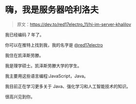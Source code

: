 # 嗨，我是服务器哈利洛夫

> 原文：<https://dev.to/red17electro_11/hi-im-server-khalilov>

我已经编码 7 年了。

你可以在推特上找到我，我的名字是 [@red17electro](https://twitter.com/red17electro)

我住在凯泽斯劳滕。

我是理学硕士。凯泽斯劳滕大学的学生。

我主要用这些语言编程:JavaScript，Java。

我目前正在学习更多关于 Java、强化学习和人工智能技术的知识。

很高兴见到你。